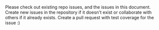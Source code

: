 Please check out existing repo issues, and the issues in this document.
Create new issues in the repository if it doesn't exist or collaborate with
others if it already exists.
Create a pull request with test coverage for the issue :)

